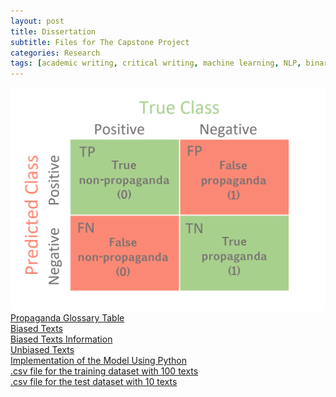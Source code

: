 ```yaml
---
layout: post
title: Dissertation
subtitle: Files for The Capstone Project
categories: Research
tags: [academic writing, critical writing, machine learning, NLP, binary classification, linear regression]
---
```

 
 ![Confusion Matrix](/assets/images/banners/Confusion_Matrix.png)<br>
[Propaganda Glossary Table](https://github.com/Vasilisalook/vasilisalook.github.io/blob/main/Propaganda%20Glossary.xlsx) <br>
[Biased Texts](https://github.com/Vasilisalook/vasilisalook.github.io/blob/main/Biased%20Texts.docx)<br>
[Biased Texts Information](https://github.com/Vasilisalook/vasilisalook.github.io/blob/main/Biased%20Texts%20Information.docx)<br>
[Unbiased Texts](https://github.com/Vasilisalook/vasilisalook.github.io/blob/main/Unbiased%20Texts.docx)<br>
 [Implementation of the Model Using Python](https://github.com/Vasilisalook/vasilisalook.github.io/blob/main/ideal_test_in_Python.py) <br>
  [.csv file for the training dataset with 100 texts](https://github.com/Vasilisalook/vasilisalook.github.io/blob/main/dataset100.csv) <br>
    [.csv file for the test dataset with 10 texts](https://github.com/Vasilisalook/vasilisalook.github.io/blob/main/test.csv) <br>



